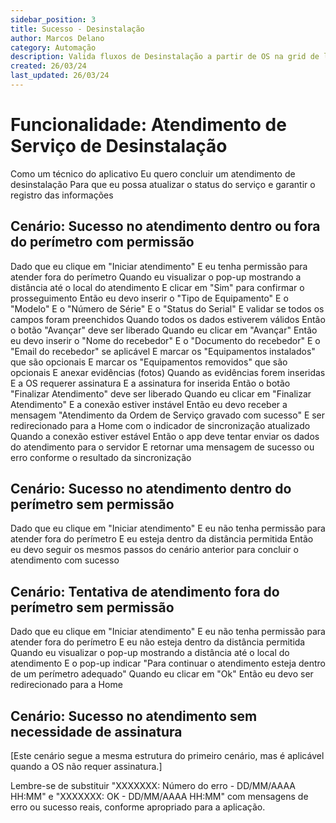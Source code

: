 ```yaml
---
sidebar_position: 3
title: Sucesso - Desinstalação
author: Marcos Delano
category: Automação
description: Valida fluxos de Desinstalação a partir de OS na grid de listagem
created: 26/03/24
last_updated: 26/03/24
---
```


# Funcionalidade: Atendimento de Serviço de Desinstalação

Como um técnico do aplicativo
Eu quero concluir um atendimento de desinstalação
Para que eu possa atualizar o status do serviço e garantir o registro das informações

## Cenário: Sucesso no atendimento dentro ou fora do perímetro com permissão
Dado que eu clique em "Iniciar atendimento"
E eu tenha permissão para atender fora do perímetro
Quando eu visualizar o pop-up mostrando a distância até o local do atendimento
E clicar em "Sim" para confirmar o prosseguimento
Então eu devo inserir o "Tipo de Equipamento"
E o "Modelo"
E o "Número de Série"
E o "Status do Serial"
E validar se todos os campos foram preenchidos
Quando todos os dados estiverem válidos
Então o botão "Avançar" deve ser liberado
Quando eu clicar em "Avançar"
Então eu devo inserir o "Nome do recebedor"
E o "Documento do recebedor"
E o "Email do recebedor" se aplicável
E marcar os "Equipamentos instalados" que são opcionais
E marcar os "Equipamentos removidos" que são opcionais
E anexar evidências (fotos)
Quando as evidências forem inseridas
E a OS requerer assinatura
E a assinatura for inserida
Então o botão "Finalizar Atendimento" deve ser liberado
Quando eu clicar em "Finalizar Atendimento"
E a conexão estiver instável
Então eu devo receber a mensagem "Atendimento da Ordem de Serviço gravado com sucesso"
E ser redirecionado para a Home com o indicador de sincronização atualizado
Quando a conexão estiver estável
Então o app deve tentar enviar os dados do atendimento para o servidor
E retornar uma mensagem de sucesso ou erro conforme o resultado da sincronização

## Cenário: Sucesso no atendimento dentro do perímetro sem permissão
Dado que eu clique em "Iniciar atendimento"
E eu não tenha permissão para atender fora do perímetro
E eu esteja dentro da distância permitida
Então eu devo seguir os mesmos passos do cenário anterior para concluir o atendimento com sucesso

## Cenário: Tentativa de atendimento fora do perímetro sem permissão
Dado que eu clique em "Iniciar atendimento"
E eu não tenha permissão para atender fora do perímetro
E eu não esteja dentro da distância permitida
Quando eu visualizar o pop-up mostrando a distância até o local do atendimento
E o pop-up indicar "Para continuar o atendimento esteja dentro de um perímetro adequado"
Quando eu clicar em "Ok"
Então eu devo ser redirecionado para a Home

## Cenário: Sucesso no atendimento sem necessidade de assinatura
[Este cenário segue a mesma estrutura do primeiro cenário, mas é aplicável quando a OS não requer assinatura.]

Lembre-se de substituir "XXXXXXX: Número do erro - DD/MM/AAAA HH:MM" e "XXXXXXX: OK - DD/MM/AAAA HH:MM" com mensagens de erro ou sucesso reais, conforme apropriado para a aplicação.
